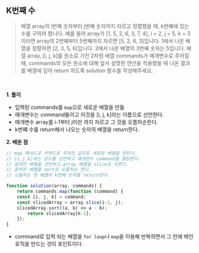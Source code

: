 ## K번째 수
> 배열 array의 i번째 숫자부터 j번째 숫자까지 자르고 정렬했을 때, k번째에 있는 수를 구하려 합니다. 예를 들어 array가 [1, 5, 2, 6, 3, 7, 4], i = 2, j = 5, k = 3이라면
array의 2번째부터 5번째까지 자르면 [5, 2, 6, 3]입니다.
1에서 나온 배열을 정렬하면 [2, 3, 5, 6]입니다.
2에서 나온 배열의 3번째 숫자는 5입니다.
배열 array, [i, j, k]를 원소로 가진 2차원 배열 commands가 매개변수로 주어질 때, commands의 모든 원소에 대해 앞서 설명한 연산을 적용했을 때 나온 결과를 배열에 담아 return 하도록 solution 함수를 작성해주세요.
<br>

**1. 풀이**

- 입력된 commands를 `map`으로 새로운 배열을 만듦
- 매개변수는 command들이고 이것을 [i, j, k]라는 이름으로 선언한다.
- 매개변수 array를 i-1부터 j미만 까지 자르고 그 것을 오름차순한다.
- k번쨰 수를 return해서 나오는 숫자의 배열을 return한다.

**2. 배운 점**
```javascript
// map 메서드로 커맨드로 주어진 값으로 새로운 배열을 만든다.
// [i,j,k]라는 상수를 선언하고 매개변수 command를 할당한다.
// 잘려진 배열을 선언하고 array 배열을 slice로 자른다.
// 잘려진 배열을 sort로 오름차순 한다.
// 오름차순 한 배열의 k번째 숫자를 return한다.

function solution(array, commands) {
    return commands.map(function (command) {
    const [i, j, k] = command;
    const slicedArray = array.slice(i-1, j);
    slicedArray.sort((a, b) => a - b);
        return slicedArray[k-1];
    });
}
```
- command로 입력 되는 배열을 `for loop`나 `map`을 이용해 반복하면서 그 안에 메인로직을 만드는 것이 포인트이다.